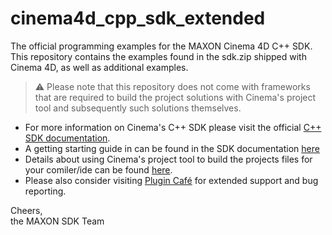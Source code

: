 # cinema4d_cpp_sdk_extended
The official programming examples for the MAXON Cinema 4D C++ SDK. This repository contains the examples found in the sdk.zip shipped with Cinema 4D, as well as additional examples. 

> :warning: Please note that this repository does not come with frameworks that are required to build the project solutions with Cinema's project tool and subsequently such solutions themselves.

* For more information on Cinema's C++ SDK please visit the official [C++ SDK documentation](https://developers.maxon.net/docs/Cinema4DCPPSDK/html/index.html).
* A getting starting guide in can be found in the SDK documentation [here](https://developers.maxon.net/docs/Cinema4DCPPSDK/html/page_maxonapi_getting_started_introduction.html)
* Details about using Cinema's project tool to build the projects files for your comiler/ide can be found [here](https://developers.maxon.net/docs/Cinema4DCPPSDK/html/page_maxonapi_projecttool.html).
* Please also consider visiting [Plugin Café](https://plugincafe.maxon.net/) for extended support and bug reporting.

Cheers,  
the MAXON SDK Team
